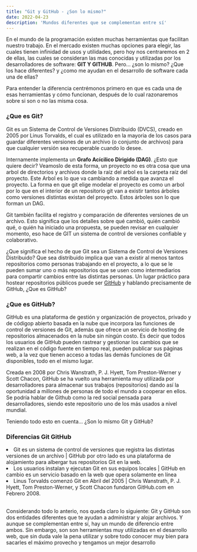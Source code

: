 ```yaml
---
title: "Git y GitHub - ¿Son lo mismo?"
date: 2022-04-23
description: 'Mundos diferentes que se complementan entre sí'
---
```


<p>En el mundo de la programación existen muchas herramientas que facilitan nuestro trabajo. En el mercado existen muchas opciones para elegir, las cuales tienen infinidad de usos y utilidades, pero hoy nos centraremos en 2 de ellas, las cuales se consideran las mas conocidas y utilizadas por los desarrolladores de software: <b>GIT Y GITHUB</b>. Pero... ¿son lo mismo? ¿Que los hace diferentes? y ¿como me ayudan en el desarrollo de software cada una de ellas?</p>
<p>Para entender la diferencia centrémonos primero en que es cada una de esas herramientas y cómo funcionan, después de lo cual razonaremos sobre si son o no las misma cosa.</p>



<h3>¿Que es Git?</h3>
<p>Git es un Sistema de Control de Versiones Distribuido (DVCS), creado en 2005 por Linus Torvalds, el cual es utilizado en la mayoria de los casos para guardar diferentes versiones de un archivo (o conjunto de archivos) para que cualquier versión sea recuperable cuando lo desee.</p>
<p>Internamente implementa un <b>Grafo Acícilico Dirigido (DAG)</b>. ¿Esto que quiere decir? Veamoslo de esta forma, un proyecto no es otra cosa que una arbol de directorios y archivos donde la raíz del arbol es la carpeta raíz del proyecto. Este Arbol es lo que va cambiando a medida que avanza el proyecto. La forma en que git elige modelar el proyecto es como un arbol por lo que en el interior de un repositorio git van a existir tantos árboles como versiones distintas existan del proyecto. Estos árboles son lo que forman un DAG.</p>
<p>Git también facilita el registro y comparación de diferentes versiones de un archivo. Esto significa que los detalles sobre qué cambió, quién cambió qué, o quién ha iniciado una propuesta, se pueden revisar en cualquier momento, eso hace de GIT un sistema de control de versiones confiable y colaborativo.</p>

<p>¿Que significa el hecho de que Git sea un Sistema de Control de Versiones Distribuido? Que sea distribuido implica que van a existir al menos tantos repositorios como personas trabajando en el proyecto, a lo que se le pueden sumar uno o más repositorios que se usen como intermediarios para compartir cambios entre las distintas personas. Un lugar práctico para hostear repositorios públicos puede ser <a href="www.github.com/">GitHub</a> y hablando precisamente de GitHub, ¿Que es GitHub?</p>

<h3>¿Que es GitHub?</h3>
<p>GitHub es una plataforma de gestión y organización de proyectos, privado y de códigop abierto basada en la nube que incorpora las funciones de control de versiones de Git, además que ofrece un servicio de hosting de repositorios almacenados en la nube sin ningún costo. Es decir que todos los usuarios de GitHub pueden rastrear y gestionar los cambios que se realizan en el código fuente en tiempo real, pueden publicar sus páginas web, a la vez que tienen acceso a todas las demás funciones de Git disponibles, todo en el mismo lugar.</p>
<p>Creada en 2008 por Chris Wanstrath, P. J. Hyett, Tom Preston-Werner y Scott Chacon, GitHub se ha vuelto una herramienta muy utilizada por desarrolladores para almacenar sus trabajos (repositorios) dando así la oportunidad a millones de personas de todo el mundo a cooperar en ellos. Se podría hablar de Github como la red social pensada para desarrolladores, siendo este repositorio uno de los más usados a nivel mundial.</p>
<p>Teniendo todo esto en cuenta... ¿Son lo mismo Git y GitHub?</p>

<h3>Diferencias Git </> GitHub</h3>
<li>Git es un sistema de control de versiones que registra las distintas versiones de un archivo | GitHub por otro lado es una plataforma de alojamiento para albergar tus repositorios Git en la web.</li>
<li>Los usuarios instalan y ejecutan Git en sus equipos locales | GitHub en cambio es un servicio basado en la web que opera solamente en línea</li>
<li>Linus Torvalds comenzó Git en Abril del 2005 | Chris Wanstrath, P. J. Hyett, Tom Preston-Werner, y Scott Chacon fundaron GitHub.com en Febrero 2008.</li>
<br>
<p> Considerando todo lo anterio, nos queda claro lo siguiente: Git y GitHub son dos entidades diferentes que te ayudan a administrar y alojar archivos. Y aunque se complementan entre sí, hay un mundo de diferencio entre ambos. Sin embargo, son son herramientas muy utilizadas en el desarrollo web, que sin duda vale la pena utilizar y sobre todo conocer muy bien para sacarles el máximo provecho y tengamos un mejor desarrollo</p>
